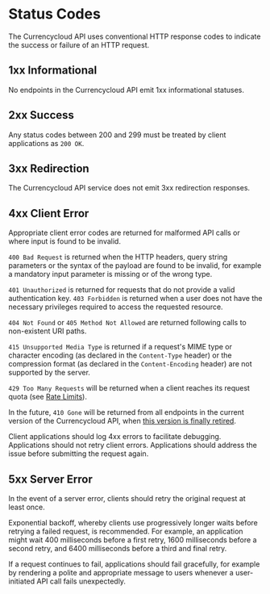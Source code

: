 # Status Codes
The Currencycloud API uses conventional HTTP response codes to indicate the success or failure of an HTTP request.


## 1xx Informational
No endpoints in the Currencycloud API emit 1xx informational statuses.


## 2xx Success
Any status codes between 200 and 299 must be treated by client applications as ``200 OK``.


## 3xx Redirection
The Currencycloud API service does not emit 3xx redirection responses.


## 4xx Client Error
Appropriate client error codes are returned for malformed API calls or where input is found to be invalid.

``400 Bad Request`` is returned when the HTTP headers, query string parameters or the syntax of the payload are found to be invalid, for example a mandatory input parameter is missing or of the wrong type.

``401 Unauthorized`` is returned for requests that do not provide a valid authentication key. ``403 Forbidden`` is returned when a user does not have the necessary privileges required to access the requested resource.

``404 Not Found`` or ``405 Method Not Allowed`` are returned following calls to non-existent URI paths.

``415 Unsupported Media Type`` is returned if a request's MIME type or character encoding (as declared in the ``Content-Type`` header) or the compression format (as declared in the ``Content-Encoding`` header) are not supported by the server.

``429 Too Many Requests`` will be returned when a client reaches its request quota (see [Rate Limits](/overview/rate-limits)).

In the future, ``410 Gone`` will be returned from all endpoints in the current version of the Currencycloud API, when [this version is finally retired](/overview/versioning).

Client applications should log 4xx errors to facilitate debugging. Applications should not retry client errors. Applications should address the issue before submitting the request again.


## 5xx Server Error
In the event of a server error, clients should retry the original request at least once.

Exponential backoff, whereby clients use progressively longer waits before retrying a failed request, is recommended. For example, an application might wait 400 milliseconds before a first retry, 1600 milliseconds before a second retry, and 6400 milliseconds before a third and final retry.

If a request continues to fail, applications should fail gracefully, for example by rendering a polite and appropriate message to users whenever a user-initiated API call fails unexpectedly.
